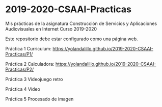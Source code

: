 # 2019-2020-CSAAI-Practicas
Mis prácticas de la asignatura Construcción de Servicios y Aplicaciones Audiovisuales en Internet
Curso 2019-2020  

Este repositorio debe estar configurado como una página web.

Práctica 1 Curriculum:
https://yolandalillo.github.io/2019-2020-CSAAI-Practicas/P1/

Práctica 2 Calculadora:
https://yolandalillo.github.io/2019-2020-CSAAI-Practicas/P2/

Práctica 3 Videojuego retro

Práctica 4 Vídeo

Práctica 5 Procesado de imagen
